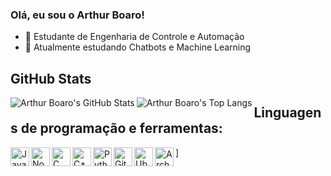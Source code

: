 ### Olá, eu sou o Arthur Boaro!

- 🔭 Estudante de Engenharia de Controle e Automação
- 🌱 Atualmente estudando Chatbots e Machine Learning


## GitHub Stats

  <img align="left" alt="Arthur Boaro's GitHub Stats" src="https://github-readme-stats.codestackr.vercel.app/api?username=arthurboaro&show_icons=true&hide_border=true" />
  <img align="left" alt="Arthur Boaro's Top Langs" src="https://github-readme-stats.codestackr.vercel.app/api/top-langs/?username=arthurboaro&show_icons=true&hide_border=true" />


## Linguagens de programação e ferramentas:

<img align="left" alt="JavaScript" width="30px" src="https://img.shields.io/badge/JavaScript-323330?style=for-the-badge&logo=javascript&logoColor=F7DF1E" />
<img align="left" alt="Node.js" width="30px" src="https://img.shields.io/badge/Node.js-43853D?style=for-the-badge&logo=node.js&logoColor=white" />
<img align="left" alt="C" width="30px" src="https://img.shields.io/badge/C-00599C?style=for-the-badge&logo=c&logoColor=white" />]
<img align="left" alt="C++" width="30px" src="https://img.shields.io/badge/C%2B%2B-00599C?style=for-the-badge&logo=c%2B%2B&logoColor=white" />
<img align="left" alt="Python" width="30px" src="https://img.shields.io/badge/Python-14354C?style=for-the-badge&logo=python&logoColor=white" />
<img align="left" alt="GitHub" width="30px" src="https://img.shields.io/badge/GitHub-100000?style=for-the-badge&logo=github&logoColor=white" />
<img align="left" alt="Ubuntu" width="30px" src="https://img.shields.io/badge/Ubuntu-E95420?style=for-the-badge&logo=ubuntu&logoColor=white" />
<img align="left" alt="Arch Linux" width="30px" src="https://img.shields.io/badge/Alpine_Linux-0D597F?style=for-the-badge&logo=alpine-linux&logoColor=white" />
